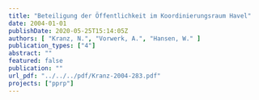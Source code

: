 ```yaml
---
title: "Beteiligung der Öffentlichkeit im Koordinierungsraum Havel"
date: 2004-01-01
publishDate: 2020-05-25T15:14:05Z
authors: [ "Kranz, N.", "Vorwerk, A.", "Hansen, W." ]
publication_types: ["4"]
abstract: ""
featured: false
publication: ""
url_pdf: "../../../pdf/Kranz-2004-283.pdf"
projects: ["pprp"]
---
```


